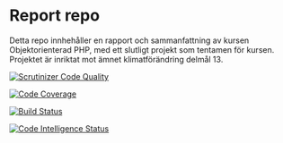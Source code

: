 # Report repo
Detta repo innhehåller en rapport och sammanfattning av kursen Objektorienterad PHP, med ett slutligt projekt som tentamen för kursen.
Projektet är inriktat mot ämnet klimatförändring delmål 13.

[![Scrutinizer Code Quality](https://scrutinizer-ci.com/g/annabeerg/mvc_report/badges/quality-score.png?b=main)](https://scrutinizer-ci.com/g/annabeerg/mvc_report/?branch=main)

[![Code Coverage](https://scrutinizer-ci.com/g/annabeerg/mvc_report/badges/coverage.png?b=main)](https://scrutinizer-ci.com/g/annabeerg/mvc_report/?branch=main)

[![Build Status](https://scrutinizer-ci.com/g/annabeerg/mvc_report/badges/build.png?b=main)](https://scrutinizer-ci.com/g/annabeerg/mvc_report/build-status/main)

[![Code Intelligence Status](https://scrutinizer-ci.com/g/annabeerg/mvc_report/badges/code-intelligence.svg?b=main)](https://scrutinizer-ci.com/code-intelligence)